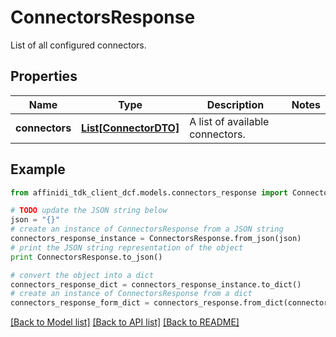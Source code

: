 # ConnectorsResponse

List of all configured connectors.

## Properties

| Name           | Type                                      | Description                     | Notes |
| -------------- | ----------------------------------------- | ------------------------------- | ----- |
| **connectors** | [**List[ConnectorDTO]**](ConnectorDTO.md) | A list of available connectors. |

## Example

```python
from affinidi_tdk_client_dcf.models.connectors_response import ConnectorsResponse

# TODO update the JSON string below
json = "{}"
# create an instance of ConnectorsResponse from a JSON string
connectors_response_instance = ConnectorsResponse.from_json(json)
# print the JSON string representation of the object
print ConnectorsResponse.to_json()

# convert the object into a dict
connectors_response_dict = connectors_response_instance.to_dict()
# create an instance of ConnectorsResponse from a dict
connectors_response_form_dict = connectors_response.from_dict(connectors_response_dict)
```

[[Back to Model list]](../README.md#documentation-for-models) [[Back to API list]](../README.md#documentation-for-api-endpoints) [[Back to README]](../README.md)
